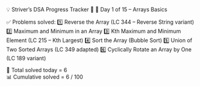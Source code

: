 💡 Striver’s DSA Progress Tracker 🚀
📅 Day 1 of 15 – Arrays Basics

✅ Problems solved:
1️⃣ Reverse the Array (LC 344 – Reverse String variant)
2️⃣ Maximum and Minimum in an Array
3️⃣ Kth Maximum and Minimum Element (LC 215 – Kth Largest)
4️⃣ Sort the Array (Bubble Sort)
5️⃣ Union of Two Sorted Arrays (LC 349 adapted)
6️⃣ Cyclically Rotate an Array by One (LC 189 variant)

🔢 Total solved today = 6  
📊 Cumulative solved = 6 / 100
